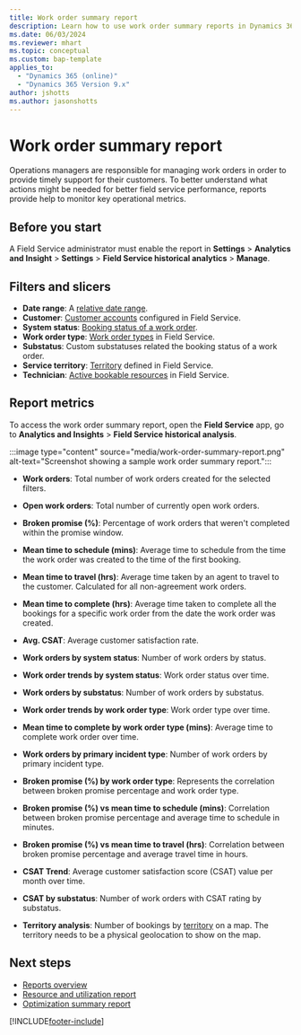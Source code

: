 ```yaml
---
title: Work order summary report
description: Learn how to use work order summary reports in Dynamics 365 Field Service.
ms.date: 06/03/2024
ms.reviewer: mhart
ms.topic: conceptual
ms.custom: bap-template
applies_to: 
  - "Dynamics 365 (online)"
  - "Dynamics 365 Version 9.x"
author: jshotts
ms.author: jasonshotts
---
```


# Work order summary report

Operations managers are responsible for managing work orders in order to provide timely support for their customers. To better understand what actions might be needed for better field service performance, reports provide help to monitor key operational metrics.

## Before you start

A Field Service administrator must enable the report in **Settings** > **Analytics and Insight** > **Settings** > **Field Service historical analytics** > **Manage**.

## Filters and slicers

- **Date range**: A [relative date range](/power-bi/visuals/desktop-slicer-filter-date-range).
- **Customer**: [Customer accounts](accounts.md) configured in Field Service.
- **System status**: [Booking status of a work order](work-order-status-booking-status.md).
- **Work order type**: [Work order types](create-work-order-types.md) in Field Service.
- **Substatus**: Custom substatuses related the booking status of a work order.
- **Service territory**: [Territory](set-up-territories.md) defined in Field Service.
- **Technician**: [Active bookable resources](set-up-bookable-resources.md) in Field Service.

## Report metrics

To access the work order summary report, open the **Field Service** app, go to **Analytics and Insights** > **Field Service historical analysis**.

:::image type="content" source="media/work-order-summary-report.png" alt-text="Screenshot showing a sample work order summary report.":::

- **Work orders**: Total number of work orders created for the selected filters.

- **Open work orders**: Total number of currently open work orders.

- **Broken promise (%)**: Percentage of work orders that weren't completed within the promise window.

- **Mean time to schedule (mins)**: Average time to schedule from the time the work order was created to the time of the first booking.

- **Mean time to travel (hrs)**: Average time taken by an agent to travel to the customer. Calculated for all non-agreement work orders.

- **Mean time to complete (hrs)**: Average time taken to complete all the bookings for a specific work order from the date the work order was created.

- **Avg. CSAT**: Average customer satisfaction rate.

- **Work orders by system status**: Number of work orders by status.

- **Work order trends by system status**: Work order status over time.

- **Work orders by substatus**: Number of work orders by substatus.

- **Work order trends by work order type**: Work order type over time.

- **Mean time to complete by work order type (mins)**: Average time to complete work order over time.

- **Work orders by primary incident type**: Number of work orders by primary incident type.

- **Broken promise (%) by work order type**: Represents the correlation between broken promise percentage and work order type.

- **Broken promise (%) vs mean time to schedule (mins)**: Correlation between broken promise percentage and average time to schedule in minutes.

- **Broken promise (%) vs mean time to travel (hrs)**: Correlation between broken promise percentage and average travel time in hours.

- **CSAT Trend**: Average customer satisfaction score (CSAT) value per month over time.

- **CSAT by substatus**: Number of work orders with CSAT rating by substatus.

- **Territory analysis**: Number of bookings by [territory](set-up-territories.md) on a map. The territory needs to be a physical geolocation to show on the map.

## Next steps

- [Reports overview](reports.md)
- [Resource and utilization report](resource-utilization-report.md)
- [Optimization summary report](rso-optimization-summary-report.md)

[!INCLUDE[footer-include](../includes/footer-banner.md)]
